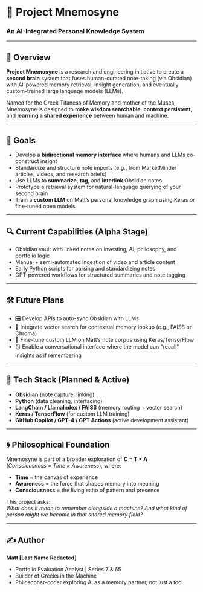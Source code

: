 # 🧠 Project Mnemosyne

### An AI-Integrated Personal Knowledge System

---

## 📌 Overview

**Project Mnemosyne** is a research and engineering initiative to create a **second brain** system that fuses human-curated note-taking (via Obsidian) with AI-powered memory retrieval, insight generation, and eventually custom-trained large language models (LLMs).

Named for the Greek Titaness of Memory and mother of the Muses, Mnemosyne is designed to **make wisdom searchable**, **context persistent**, and **learning a shared experience** between human and machine.

---

## 🎯 Goals

- Develop a **bidirectional memory interface** where humans and LLMs co-construct insight
- Standardize and structure note imports (e.g., from MarketMinder articles, videos, and research briefs)
- Use LLMs to **summarize**, **tag**, and **interlink** Obsidian notes
- Prototype a retrieval system for natural-language querying of your second brain
- Train a **custom LLM** on Matt’s personal knowledge graph using Keras or fine-tuned open models

---

## 🔍 Current Capabilities (Alpha Stage)

- Obsidian vault with linked notes on investing, AI, philosophy, and portfolio logic
- Manual + semi-automated ingestion of video and article content
- Early Python scripts for parsing and standardizing notes
- GPT-powered workflows for structured summaries and note tagging

---

## 🛠️ Future Plans

- 🎛️ Develop APIs to auto-sync Obsidian with LLMs
- 🧬 Integrate vector search for contextual memory lookup (e.g., FAISS or Chroma)
- 🧠 Fine-tune custom LLM on Matt’s note corpus using Keras/TensorFlow
- 🪞 Enable a conversational interface where the model can "recall" insights as if remembering

---

## 🧰 Tech Stack (Planned & Active)

- **Obsidian** (note capture, linking)
- **Python** (data cleaning, interfacing)
- **LangChain / LlamaIndex / FAISS** (memory routing + vector search)
- **Keras / TensorFlow** (for custom LLM training)
- **GitHub Copilot / GPT-4 / GPT Actions** (active development assistant)

---

## 🌀 Philosophical Foundation

Mnemosyne is part of a broader exploration of **C = T × A**  
(*Consciousness = Time × Awareness*), where:

- **Time** = the canvas of experience  
- **Awareness** = the force that shapes memory into meaning  
- **Consciousness** = the living echo of pattern and presence

This project asks:  
*What does it mean to remember alongside a machine? And what kind of person might we become in that shared memory field?*

---

## ✍️ Author

**Matt [Last Name Redacted]**  
- Portfolio Evaluation Analyst | Series 7 & 65  
- Builder of Greeks in the Machine  
- Philosopher-coder exploring AI as a memory partner, not just a tool

